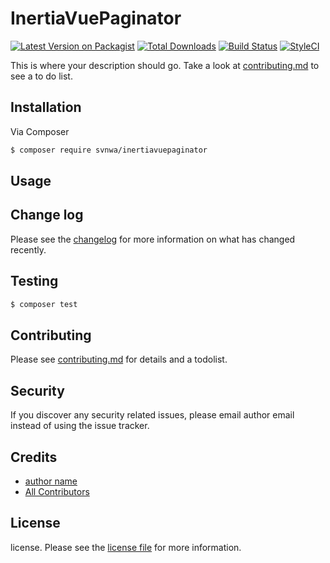 # InertiaVuePaginator

[![Latest Version on Packagist][ico-version]][link-packagist]
[![Total Downloads][ico-downloads]][link-downloads]
[![Build Status][ico-travis]][link-travis]
[![StyleCI][ico-styleci]][link-styleci]

This is where your description should go. Take a look at [contributing.md](contributing.md) to see a to do list.

## Installation

Via Composer

``` bash
$ composer require svnwa/inertiavuepaginator
```

## Usage

## Change log

Please see the [changelog](changelog.md) for more information on what has changed recently.

## Testing

``` bash
$ composer test
```

## Contributing

Please see [contributing.md](contributing.md) for details and a todolist.

## Security

If you discover any security related issues, please email author email instead of using the issue tracker.

## Credits

- [author name][link-author]
- [All Contributors][link-contributors]

## License

license. Please see the [license file](license.md) for more information.

[ico-version]: https://img.shields.io/packagist/v/svnwa/inertiavuepaginator.svg?style=flat-square
[ico-downloads]: https://img.shields.io/packagist/dt/svnwa/inertiavuepaginator.svg?style=flat-square
[ico-travis]: https://img.shields.io/travis/svnwa/inertiavuepaginator/master.svg?style=flat-square
[ico-styleci]: https://styleci.io/repos/12345678/shield

[link-packagist]: https://packagist.org/packages/svnwa/inertiavuepaginator
[link-downloads]: https://packagist.org/packages/svnwa/inertiavuepaginator
[link-travis]: https://travis-ci.org/svnwa/inertiavuepaginator
[link-styleci]: https://styleci.io/repos/12345678
[link-author]: https://github.com/svnwa
[link-contributors]: ../../contributors
